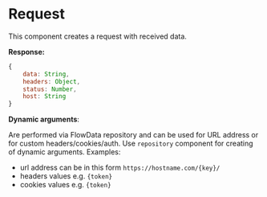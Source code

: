 # Request

This component creates a request with received data.

__Response:__

```javascript
{
	data: String,
	headers: Object,
	status: Number,
	host: String
}
```

__Dynamic arguments__:

Are performed via FlowData repository and can be used for URL address or for custom headers/cookies/auth. Use `repository` component for creating of dynamic arguments. Examples:

- url address can be in this form `https://hostname.com/{key}/`
- headers values e.g. `{token}`
- cookies values e.g. `{token}`
